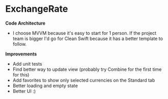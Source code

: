 # ExchangeRate

**Code Architecture**
- I choose MVVM because it's easy to start for 1 person. If the project team is bigger I'd go for Clean Swift because it has a better template to follow.

**Improvements**
- Add unit tests
- Find better way to update view (probably try Combine for the first time for this)
- Add favorites to show only selected currencies on the Standard tab
- Better loading and empty state
- Better UI :)
